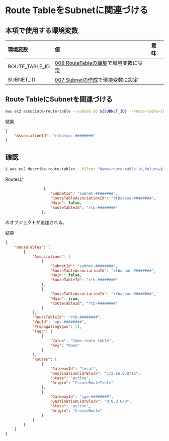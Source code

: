 # Route TableをSubnetに関連づける

## 本項で使用する環境変数

|環境変数|値|意味|
|:--|:--|:--|
|ROUTE_TABLE_ID|[009 RouteTableの編集](/vpc/009_modify_route_table.md)で環境変数に設定||
|SUBNET_ID|[007 Subnetの作成](/vpc/007_create_subnet.md)で環境変数に設定|

## Route TableにSubnetを関連づける

```bash
aws ec2 associate-route-table --subnet-id ${SUBNET_ID} --route-table-id ${ROUTE_TABLE_ID}
```

結果

```json
{
    "AssociationId": "rtbassoc-########"
}
```

## 確認

```bash
$ aws ec2 describe-route-tables --filter "Name=route-table-id,Values=${ROUTE_TABLE_ID}"
```

Routesに

```json
                 {
                    "SubnetId": "subnet-########", 
                    "RouteTableAssociationId": "rtbassoc-########", 
                    "Main": false, 
                    "RouteTableId": "rtb-########"
                }, 
```

のオブジェクトが追加される。


結果

```json
{
    "RouteTables": [
        {
            "Associations": [
                {
                    "SubnetId": "subnet-########", 
                    "RouteTableAssociationId": "rtbassoc-########", 
                    "Main": false, 
                    "RouteTableId": "rtb-########"
                }, 
                {
                    "RouteTableAssociationId": "rtbassoc-########", 
                    "Main": true, 
                    "RouteTableId": "rtb-########"
                }
            ], 
            "RouteTableId": "rtb-########", 
            "VpcId": "vpc-########", 
            "PropagatingVgws": [], 
            "Tags": [
                {
                    "Value": "fabo route table", 
                    "Key": "Name"
                }
            ], 
            "Routes": [
                {
                    "GatewayId": "local", 
                    "DestinationCidrBlock": "172.16.0.0/16", 
                    "State": "active", 
                    "Origin": "CreateRouteTable"
                }, 
                {
                    "GatewayId": "igw-########", 
                    "DestinationCidrBlock": "0.0.0.0/0", 
                    "State": "active", 
                    "Origin": "CreateRoute"
                }
            ]
        }
    ]
}
```


